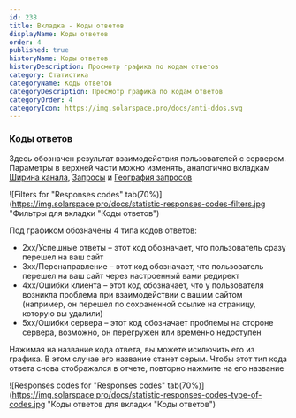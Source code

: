 ```yaml
---
id: 238
title: Вкладка - Коды ответов
displayName: Коды ответов
order: 4
published: true
historyName: Коды ответов
historyDescription: Просмотр графика по кодам ответов
category: Статистика
categoryName: Коды ответов
categoryDescription: Просмотр графика по кодам ответов
categoryOrder: 4
categoryIcon: https://img.solarspace.pro/docs/anti-ddos.svg
---
```


### Коды ответов

Здесь обозначен результат взаимодействия пользователей с сервером. Параметры в верхней части можно изменять, аналогично вкладкам [Ширина канала]([236]), [Запросы]([237]) и [География запросов]([239])

![Filters for "Responses codes" tab(70%)](https://img.solarspace.pro/docs/statistic-responses-codes-filters.jpg "Фильтры для вкладки "Коды ответов")

Под графиком обозначены 4 типа кодов ответов:

- 2хх/Успешные ответы – этот код обозначает, что пользователь сразу перешел на ваш сайт
- 3хх/Перенаправление – этот код обозначает, что пользователь перешел на ваш сайт через настроенный вами редирект
- 4хх/Ошибки клиента – этот код обозначает, что у пользователя возникла проблема при взаимодействии с вашим сайтом (например, он перешел по сохраненной ссылке на страницу, которую вы удалили)
- 5хх/Ошибки сервера – этот код обозначает проблемы на стороне сервера, возможно, он перегружен или временно недоступен

Нажимая на название кода ответа, вы можете исключить его из графика. В этом случае его название станет серым. Чтобы этот тип кода ответа снова отображался в отчете, повторно нажмите на его название

![Responses codes for "Responses codes" tab(70%)](https://img.solarspace.pro/docs/statistic-responses-codes-type-of-codes.jpg "Коды ответов для вкладки "Коды ответов")